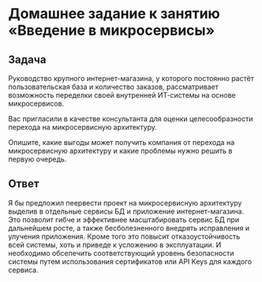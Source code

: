 # Домашнее задание к занятию «Введение в микросервисы»
## Задача
Руководство крупного интернет-магазина, у которого постоянно растёт пользовательская база и количество заказов, рассматривает возможность переделки своей внутренней ИТ-системы на основе микросервисов.

Вас пригласили в качестве консультанта для оценки целесообразности перехода на микросервисную архитектуру.

Опишите, какие выгоды может получить компания от перехода на микросервисную архитектуру и какие проблемы нужно решить в первую очередь.


## Ответ

Я бы предложил пеервести проект на микросервисную архитектуру выделив в отдельные сервисы БД и приложение интернет-магазина.
Это позволит гибче и эффективнее масштабировать сервис БД при дальнейшем росте, а также бесболезненного внедрять исправления и улучения приложения.
Кроме того это повысит отказоустойчивость всей системы, хоть и приведе к усложению в эксплуатации.
И необходимо обсепечить соответствующий уровень безопасности системы путем использования сертификатов или API Keys для каждого сервиса.
